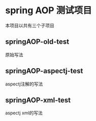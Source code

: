 # spring AOP 测试项目

本项目以共有三个子项目

## springAOP-old-test

原始写法

## springAOP-aspectj-test

aspectj注解的写法

## springAOP-xml-test

aspectj xml的写法